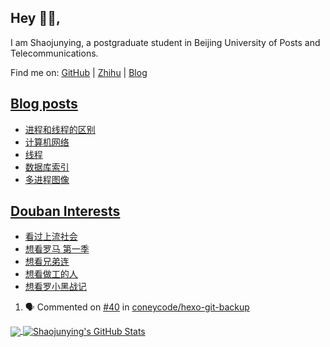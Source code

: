 ## Hey 👋🏻,

I am Shaojunying, a postgraduate student in Beijing University of Posts and Telecommunications.

Find me on: [GitHub](https://github.com/shaojunying) | [Zhihu](https://www.zhihu.com/people/shaojunying) | [Blog](https://shaojunying.github.io/)

## <a href="https://shaojunying.github.io/" target="_blank">Blog posts</a>
<!-- BLOG-POST-LIST:START -->
- [进程和线程的区别](https://shaojunying.github.io/2020/09/27/%E8%BF%9B%E7%A8%8B%E5%92%8C%E7%BA%BF%E7%A8%8B%E7%9A%84%E5%8C%BA%E5%88%AB/)
- [计算机网络](https://shaojunying.github.io/2020/09/27/%E8%AE%A1%E7%AE%97%E6%9C%BA%E7%BD%91%E7%BB%9C/)
- [线程](https://shaojunying.github.io/2020/09/27/%E7%BA%BF%E7%A8%8B/)
- [数据库索引](https://shaojunying.github.io/2020/09/27/%E6%95%B0%E6%8D%AE%E5%BA%93%E7%B4%A2%E5%BC%95/)
- [多进程图像](https://shaojunying.github.io/2020/09/27/%E5%A4%9A%E8%BF%9B%E7%A8%8B%E5%9B%BE%E5%83%8F/)
<!-- BLOG-POST-LIST:END -->

## <a href="https://www.douban.com/people/155360876/" target="_blank">Douban Interests</a>
<!-- douban:START -->
- [看过上流社会](http://movie.douban.com/subject/27168151/)
- [想看罗马 第一季](http://movie.douban.com/subject/1421781/)
- [想看兄弟连](http://movie.douban.com/subject/1307847/)
- [想看做工的人](http://movie.douban.com/subject/33425914/)
- [想看罗小黑战记](http://movie.douban.com/subject/26709258/)
<!-- douban:END -->

<!--START_SECTION:activity-->
1. 🗣 Commented on [#40](https://github.com/coneycode/hexo-git-backup/issues/40) in [coneycode/hexo-git-backup](https://github.com/coneycode/hexo-git-backup)
<!--END_SECTION:activity-->


<a href="https://github.com/shaojunying">
  <img align="center" src="https://github-readme-stats.codestackr.vercel.app/api/top-langs/?username=shaojunying&hide=css,html" />
</a>

<a href="https://github.com/shaojunying">
  <img align="center" src="https://github-readme-stats.codestackr.vercel.app/api?username=shaojunying&show_icons=true" alt="Shaojunying's GitHub Stats" />
</a>
